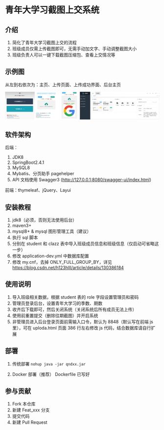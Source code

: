 # 青年大学习截图上交系统

## 介绍

1. 简化了青年大学习截图上交的流程
2. 班级成员仅需上传截图即可，无需手动加文字、手动调整截图大小
3. 班级负责人可以一键下载截图压缩包、查看上交情况等

## 示例图

从左到右依次为：主页、上传页面、上传成功界面、后台主页

![输入图片说明](sample.jpeg)

## 软件架构

后端：

1. JDK8
2. SpringBoot2.4.1
3. MySQL8
4. Mybatis、分页助手 pagehelper
5. API 文档使用 Swagger3 (http://127.0.0.1:8080/swagger-ui/index.html)

前端：thymeleaf、jQuery、Layui

## 安装教程

1. jdk8（必须，否则无法使用后台）
2. maven3+
3. mysql8+ & mysql 图形管理工具（建议）
4. 执行 sql 脚本
5. 分别在 student 和 clazz 表中导入班级成员信息和班级信息（仅启动可省略这一步）
6. 修改 application-dev.yml 中数据库配置
7. 修改 my.cnf，去掉 ONLY_FULL_GROUP_BY，详见 https://blog.csdn.net/h123hlll/article/details/130386184

## 使用说明

1. 导入班级相关数据，根据 student 表的 role 字段设置管理员和密码
2. 管理员登录后台，设置青年大学习的季数、期数
3. 收齐后下载即可，然后关闭系统（关闭系统后所有成员无法上传）
4. 使用前重置提交（删除往期截图）并开启系统
5. 非管理员进入后台登录页面前需输入口令，默认为 8848（默认写在前端 js 里），可在 uploda.html 页面 386 行左右修改 js
   代码，结合数据库请自行扩展

## 部署

1. 传统部署
   `nohup java -jar qndxx.jar`

2. Docker 部署（推荐）
   Dockerfile 已写好

## 参与贡献

1. Fork 本仓库
2. 新建 Feat_xxx 分支
3. 提交代码
4. 新建 Pull Request